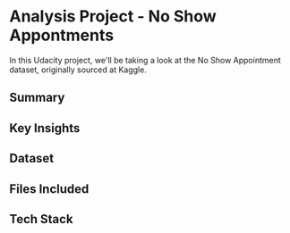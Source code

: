 # Analysis Project - No Show Appontments
In this Udacity project, we'll be taking a look at the No Show Appointment dataset, originally sourced at Kaggle.

## Summary
## Key Insights
## Dataset
## Files Included
## Tech Stack
